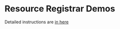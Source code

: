 # Resource Registrar Demos
Detailed instructions are [in here](https://docs.google.com/document/d/1lOyJJQ05Mm7yXQgHpolJysdeoGyDzCUC_srlYnqr2Yo/edit?usp=sharing)